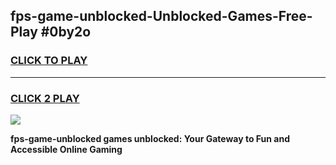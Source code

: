 
## fps-game-unblocked-Unblocked-Games-Free-Play #0by2o
<h3>
<a href="https://us.freeplayer.one?title=fps-game-unblocked&ref=9M">CLICK TO PLAY</a></h3>
<hr>

<h3>
<a href="https://us.freeplayer.one?title=fps-game-unblocked&ref=9M">CLICK 2 PLAY</a>
  
</h3>

<a href="https://us.freeplayer.one?title=fps-game-unblocked&ref=9M"><img src="https://clearcache.store/games.png"></a>


**fps-game-unblocked games unblocked: Your Gateway to Fun and Accessible Online Gaming**
